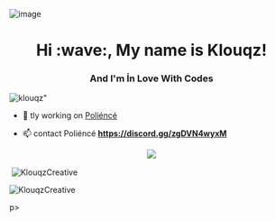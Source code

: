 ![image](https://cdn.discordapp.com/attachments/852824048463642624/896166408470290452/68747470733a2f2f63646e2e646973636f72646170702e636f6d2f6174746163686d656e74732f3836343230313032353034.jpg) 
<h1 align="center">Hi :wave:, My name is Klouqz!</h1>
<h3 align="center">And I'm İn Love With Codes </></h3>

<p align="left"> <img src="https://komarev.com/ghpvc/?username=klouqz&label=Profile%20views&color=0e75b6&style=flat" alt=klouqz" /> </p>


- 🔭 tly working on [Poliéncé](https://top.gg/bot/834768434574786561)


- 📫 contact Poliéncé **https://discord.gg/zgDVN4wyxM** 

<div align="center">
    <a href="https://discord.gg/QQXBS8dc4k" title="Discord Profile"><img src="https://lanyard-profile-readme.vercel.app/api/348927498488250369"></a>
</div>


<p>&nbsp;<img align="center" src="https://github-readme-stats.vercel.app/api?username=KlouqzCreative&show_icons=true&theme=dracula&locale=en" alt="KlouqzCreative" /></p>

<p><img align="center" src="https://github-readme-streak-stats.herokuapp.com/?user=KlouqzCreative&theme=dracula" alt="KlouqzCreative" /></p>p>
